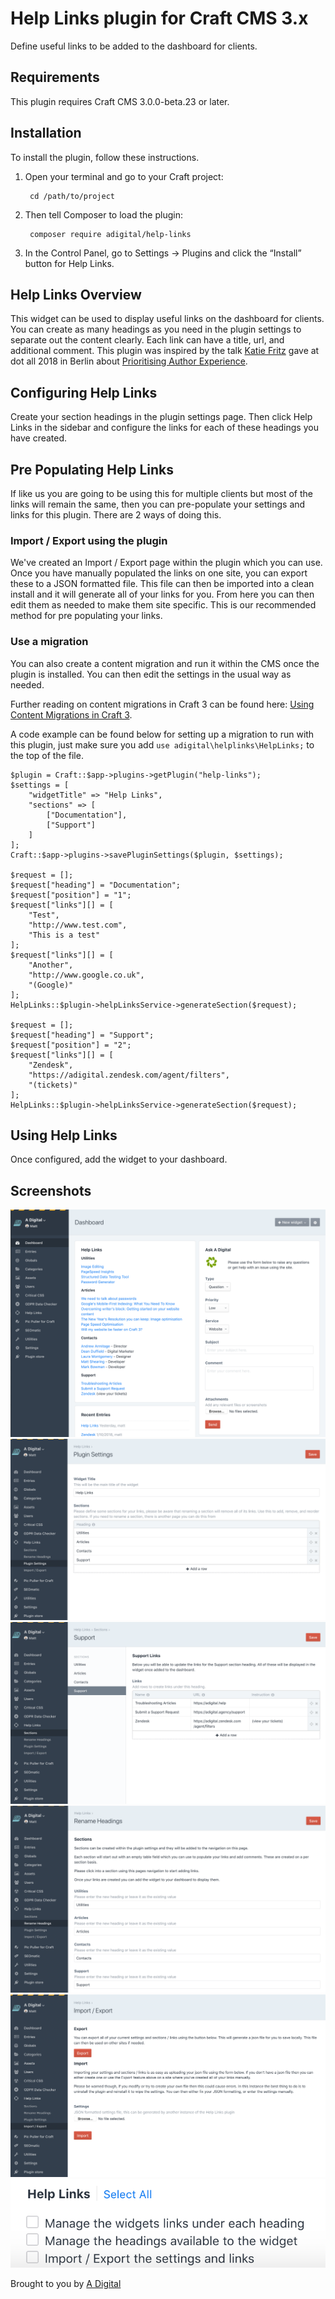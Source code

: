 # Help Links plugin for Craft CMS 3.x

Define useful links to be added to the dashboard for clients.

## Requirements

This plugin requires Craft CMS 3.0.0-beta.23 or later.

## Installation

To install the plugin, follow these instructions.

1. Open your terminal and go to your Craft project:

        cd /path/to/project

2. Then tell Composer to load the plugin:

        composer require adigital/help-links

3. In the Control Panel, go to Settings → Plugins and click the “Install” button for Help Links.

## Help Links Overview

This widget can be used to display useful links on the dashboard for clients. You can create as many headings as you need in the plugin settings to separate out the content clearly. Each link can have a title, url, and additional comment. This plugin was inspired by the talk [Katie Fritz](https://twitter.com/KatieMaeFritz) gave at dot all 2018 in Berlin about [Prioritising Author Experience](http://dotall.com/sessions/prioritizing-author-experience).

## Configuring Help Links

Create your section headings in the plugin settings page. Then click Help Links in the sidebar and configure the links for each of these headings you have created.

## Pre Populating Help Links

If like us you are going to be using this for multiple clients but most of the links will remain the same, then you can pre-populate your settings and links for this plugin. There are 2 ways of doing this.

### Import / Export using the plugin

We've created an Import / Export page within the plugin which you can use. Once you have manually populated the links on one site, you can export these to a JSON formatted file. This file can then be imported into a clean install and it will generate all of your links for you. From here you can then edit them as needed to make them site specific. This is our recommended method for pre populating your links.

### Use a migration

You can also create a content migration and run it within the CMS once the plugin is installed. You can then edit the settings in the usual way as needed.

Further reading on content migrations in Craft 3 can be found here: [Using Content Migrations in Craft 3](https://adigital.agency/blog/using-content-migrations-in-craft-3).

A code example can be found below for setting up a migration to run with this plugin, just make sure you add `use adigital\helplinks\HelpLinks;` to the top of the file.

```
$plugin = Craft::$app->plugins->getPlugin("help-links");
$settings = [
	"widgetTitle" => "Help Links",
	"sections" => [
		["Documentation"],
		["Support"]
	]
];
Craft::$app->plugins->savePluginSettings($plugin, $settings);

$request = [];
$request["heading"] = "Documentation";
$request["position"] = "1";
$request["links"][] = [
	"Test",
	"http://www.test.com",
	"This is a test"
];
$request["links"][] = [
	"Another",
	"http://www.google.co.uk",
	"(Google)"
];
HelpLinks::$plugin->helpLinksService->generateSection($request);

$request = [];
$request["heading"] = "Support";
$request["position"] = "2";
$request["links"][] = [
	"Zendesk",
	"https://adigital.zendesk.com/agent/filters",
	"(tickets)"
];
HelpLinks::$plugin->helpLinksService->generateSection($request);
```

## Using Help Links

Once configured, add the widget to your dashboard.

## Screenshots

![Dashboard](resources/img/dashboard.png)
![Settings](resources/img/settings.png)
![Section Links](resources/img/section-links.png)
![Rename Headings](resources/img/rename.png)
![Import / Export](resources/img/import-export.png)
![Permissions](resources/img/permissions.png)

Brought to you by [A Digital](https://adigital.agency)
